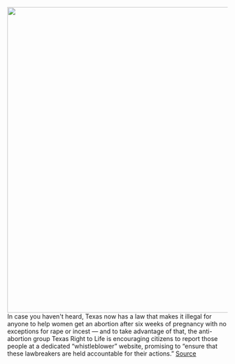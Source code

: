 <img src='https://cdn.vox-cdn.com/thumbor/ojTse0dHBiUPG59BR47tMx25sIY=/0x0:5568x3712/1200x800/filters:focal(2921x1310:3811x2200)/cdn.vox-cdn.com/uploads/chorus_image/image/69814932/1233640838.0.jpg' width='700px' /><br/>
In case you haven't heard, Texas now has a law that makes it illegal for anyone to help women get an abortion after six weeks of pregnancy with no exceptions for rape or incest — and to take advantage of that, the anti-abortion group Texas Right to Life is encouraging citizens to report those people at a dedicated “whistleblower” website, promising to “ensure that these lawbreakers are held accountable for their actions.”
<a href='https://www.theverge.com/2021/9/3/22656196/godaddy-texas-right-for-life-abortion-whistleblowing-site'> Source <a/>